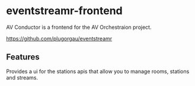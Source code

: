 eventstreamr-frontend
=====================

AV Conductor is a frontend for the AV Orchestraion project.

https://github.com/plugorgau/eventstreamr

Features
--------

Provides a ui for the stations apis that allow you to manage rooms, stations and streams.
